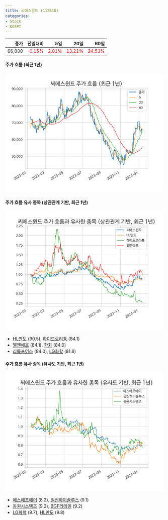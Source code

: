 ```yaml
---
title: 씨에스윈드 (112610)
categories:
- Stock
- KOSPI
---
```


|종가|전일대비|5일|20일|60일|
|---:|-------:|--:|---:|---:|
|66,000|<span style="color: red">0.15%</span>|<span style="color: red">2.01%</span>|<span style="color: red">13.21%</span>|<span style="color: red">24.53%</span>|

<!-- more -->

#### 주가 흐름 (최근 1년)
![112610](/assets/images/stock/112610.png)


#### 주가 흐름 유사 종목 (상관관계 기반, 최근 1년)
![112610](/assets/images/stock/112610_corr.png)
- [HL만도](/204320/) (90.5), [하이드로리튬](/101670/) (84.1)
- [엘앤에프](/066970/) (84.1), [한화](/000880/) (84.0)
- [리튬포어스](/073570/) (84.0), [LG화학](/051910/) (81.8)


#### 주가 흐름 유사 종목 (유사도 기반, 최근 1년)
![112610](/assets/images/stock/112610_sim.png)
- [에스에프에이](/056190/) (8.2), [일진하이솔루스](/271940/) (9.1)
- [동원시스템즈](/014820/) (9.2), [BGF리테일](/282330/) (9.2)
- [LG화학](/051910/) (9.7), [HL만도](/204320/) (9.8)